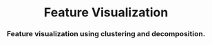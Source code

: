 <h1 align="center">Feature Visualization</h1>
<h3 align="center">Feature visualization using clustering and decomposition.</h3>
